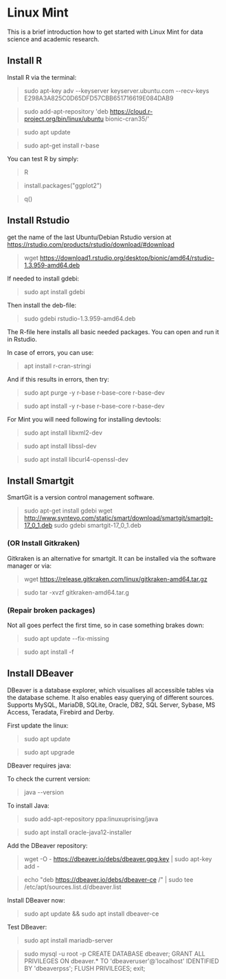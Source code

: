 # Linux Mint
This is a brief introduction how to get started with Linux Mint for data science and academic research. 


## Install R
Install R via the terminal:
> sudo apt-key adv --keyserver keyserver.ubuntu.com --recv-keys E298A3A825C0D65DFD57CBB651716619E084DAB9

> sudo add-apt-repository 'deb https://cloud.r-project.org/bin/linux/ubuntu bionic-cran35/'

> sudo apt update

> sudo apt-get install r-base

You can test R by simply: 
> R

> install.packages("ggplot2")

> q()

## Install Rstudio
get the name of the last Ubuntu/Debian Rstudio version at https://rstudio.com/products/rstudio/download/#download
> wget https://download1.rstudio.org/desktop/bionic/amd64/rstudio-1.3.959-amd64.deb

If needed to install gdebi:

> sudo apt install gdebi

Then install the deb-file:

> sudo gdebi rstudio-1.3.959-amd64.deb

The R-file here installs all basic needed packages. You can open and run it in Rstudio.

In case of errors, you can use:
> apt install r-cran-stringi 

And if this results in errors, then try: 
> sudo apt purge -y r-base r-base-core r-base-dev

> sudo apt install -y r-base r-base-core r-base-dev

For Mint you will need following for installing devtools: 
> sudo apt install libxml2-dev

> sudo apt install libssl-dev

> sudo apt install libcurl4-openssl-dev

## Install Smartgit
SmartGit is a version control management software. 

> sudo apt-get install gdebi
> wget http://www.syntevo.com/static/smart/download/smartgit/smartgit-17_0_1.deb
> sudo gdebi smartgit-17_0_1.deb

### (OR Install Gitkraken)
Gitkraken is an alternative for smartgit. It can be installed via the software manager or via: 

> wget https://release.gitkraken.com/linux/gitkraken-amd64.tar.gz

> sudo tar -xvzf gitkraken-amd64.tar.g

### (Repair broken packages)
Not all goes perfect the first time, so in case something brakes down:

> sudo apt update --fix-missing

> sudo apt install -f

## Install DBeaver
DBeaver is a database explorer, which visualises all accessible tables via the database scheme. It also enables easy querying of different sources. Supports MySQL, MariaDB, SQLite, Oracle, DB2, SQL Server, Sybase, MS Access, Teradata, Firebird and Derby.

First update the linux:

> sudo apt update 

> sudo apt upgrade

DBeaver requires java:

To check the current version:

> java --version

To install Java:

> sudo add-apt-repository ppa:linuxuprising/java

> sudo apt install oracle-java12-installer

Add the DBeaver repository:

> wget -O - https://dbeaver.io/debs/dbeaver.gpg.key | sudo apt-key add -

> echo "deb https://dbeaver.io/debs/dbeaver-ce /" | sudo tee /etc/apt/sources.list.d/dbeaver.list

Install DBeaver now:

> sudo apt update && sudo apt install dbeaver-ce

Test DBeaver:

> sudo apt install mariadb-server

> sudo mysql -u root -p
> CREATE DATABASE dbeaver;
> GRANT ALL PRIVILEGES ON dbeaver.* TO 'dbeaveruser'@'localhost' IDENTIFIED BY 'dbeaverpss';
> FLUSH PRIVILEGES;
> exit;




